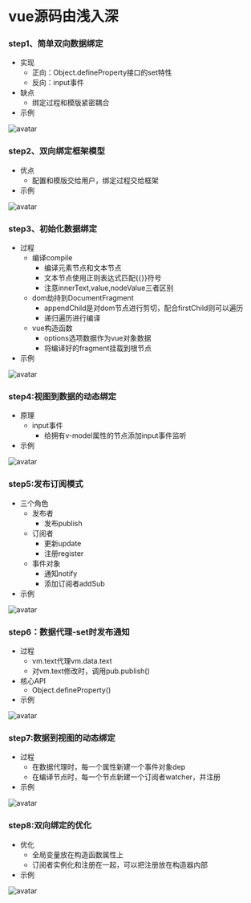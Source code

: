 # vue源码由浅入深
### step1、简单双向数据绑定
+ 实现
    + 正向：Object.defineProperty接口的set特性
    + 反向：input事件
+ 缺点
    + 绑定过程和模版紧密耦合
+ 示例

![avatar](./images/1.png)
### step2、双向绑定框架模型
+ 优点
    + 配置和模版交给用户，绑定过程交给框架
+ 示例

![avatar](./images/2.png)

### step3、初始化数据绑定
+ 过程
    + 编译compile
        + 编译元素节点和文本节点
        + 文本节点使用正则表达式匹配{{}}符号
        + 注意innerText,value,nodeValue三者区别
    + dom劫持到DocumentFragment
        + appendChild是对dom节点进行剪切，配合firstChild则可以遍历
        + 递归遍历进行编译
    + vue构造函数
        + options选项数据作为vue对象数据
        + 将编译好的fragment挂载到根节点
+ 示例

![avatar](./images/3.png)

### step4:视图到数据的动态绑定
+ 原理
    + input事件
        + 给拥有v-model属性的节点添加input事件监听
+ 示例

![avatar](./images/4.png)

### step5:发布订阅模式
+ 三个角色
    + 发布者
        + 发布publish
    + 订阅者
        + 更新update
        + 注册register
    + 事件对象
        + 通知notify
        + 添加订阅者addSub
+ 示例

![avatar](./images/5.png)
### step6：数据代理-set时发布通知
+ 过程
    + vm.text代理vm.data.text
    + 对vm.text修改时，调用pub.publish()
+ 核心API
    + Object.defineProperty()
+ 示例

![avatar](./images/6.png)
### step7:数据到视图的动态绑定
+ 过程
    + 在数据代理时，每一个属性新建一个事件对象dep
    + 在编译节点时，每一个节点新建一个订阅者watcher，并注册
+ 示例

![avatar](./images/7.png)

### step8:双向绑定的优化
+ 优化
    + 全局变量放在构造函数属性上
    + 订阅者实例化和注册在一起，可以把注册放在构造器内部
+ 示例

![avatar](./images/8.png)